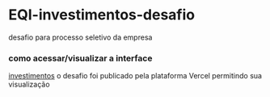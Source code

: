 # EQI-investimentos-desafio
 desafio para processo seletivo da empresa

### como acessar/visualizar a interface
[investimentos](https://eqi-investimentos-desafio-mu2upmqgx-romulodev08.vercel.app/)
 o desafio foi publicado pela plataforma Vercel permitindo sua visualização